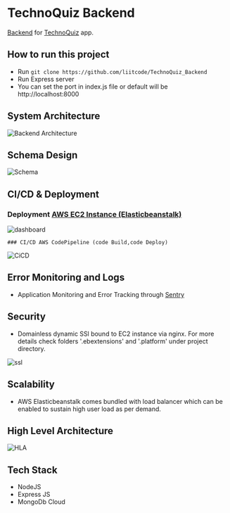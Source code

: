 # TechnoQuiz Backend

[Backend](https://technoquiz-env.eba-33dpsiuk.ap-south-1.elasticbeanstalk.com) for [TechnoQuiz](https://technoquiz.netlify.app) app.


## How to run this project

- Run `git clone https://github.com/liitcode/TechnoQuiz_Backend`
- Run Express server
- You can set the port in index.js file or default will be http://localhost:8000


## System Architecture

![Backend Architecture](https://ik.imagekit.io/16zqnfdfuhh/TQ_Backend/Backend_Architecture_BTrDxC9p4.jpg)


## Schema Design

![Schema](https://ik.imagekit.io/16zqnfdfuhh/TQ_Backend/Backend_Architecture.jpg)


## CI/CD & Deployment

### Deployment [AWS EC2 Instance (Elasticbeanstalk)](https://technoquiz-env.eba-33dpsiuk.ap-south-1.elasticbeanstalk.com)

![dashboard](https://ik.imagekit.io/16zqnfdfuhh/TQ_Backend/Screenshot_2021-06-26_at_6.16.52_PM.png)

    ### CI/CD AWS CodePipeline (code Build,code Deploy)

![CiCD](https://ik.imagekit.io/16zqnfdfuhh/TQ_Backend/Screenshot_2021-06-26_at_6.17.34_PM.png)


## Error Monitoring and Logs

- Application Monitoring and Error Tracking through [Sentry](https://sentry.io/organizations/divyanshu-verma/projects/technoquiz_backend/?project=5831144) 

## Security

- Domainless dynamic SSl bound to EC2 instance via nginx. For more details check folders '.ebextensions' and '.platform' under project directory.

![ssl](https://ik.imagekit.io/16zqnfdfuhh/TQ_Backend/ss__UE-Blv4-8.jpg)


## Scalability

- AWS Elasticbeanstalk comes bundled with load balancer which can be enabled to sustain high user load as per demand.


## High Level Architecture

![HLA](https://ik.imagekit.io/16zqnfdfuhh/TQ_Backend/HLA_Update_dhq1FPVE9.png)

## Tech Stack

- NodeJS
- Express JS
- MongoDb Cloud




